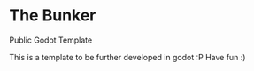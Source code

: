 # The Bunker
Public Godot Template

This is a template to be further developed in godot :P
Have fun :)
